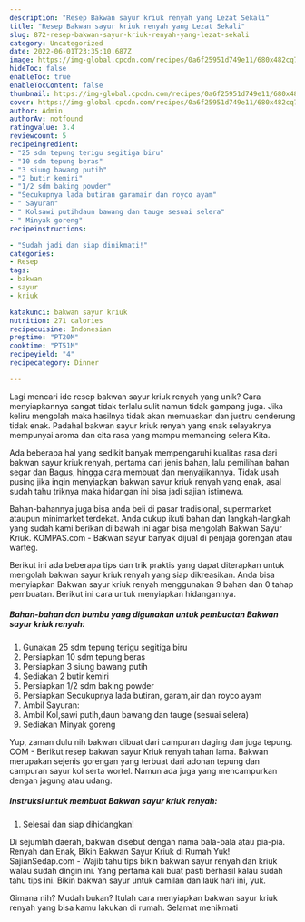 ```yaml
---
description: "Resep Bakwan sayur kriuk renyah yang Lezat Sekali"
title: "Resep Bakwan sayur kriuk renyah yang Lezat Sekali"
slug: 872-resep-bakwan-sayur-kriuk-renyah-yang-lezat-sekali
category: Uncategorized
date: 2022-06-01T23:35:10.687Z
image: https://img-global.cpcdn.com/recipes/0a6f25951d749e11/680x482cq70/bakwan-sayur-kriuk-renyah-foto-resep-utama.jpg
hideToc: false
enableToc: true
enableTocContent: false
thumbnail: https://img-global.cpcdn.com/recipes/0a6f25951d749e11/680x482cq70/bakwan-sayur-kriuk-renyah-foto-resep-utama.jpg
cover: https://img-global.cpcdn.com/recipes/0a6f25951d749e11/680x482cq70/bakwan-sayur-kriuk-renyah-foto-resep-utama.jpg
author: Admin
authorAv: notfound
ratingvalue: 3.4
reviewcount: 5
recipeingredient:
- "25 sdm tepung terigu segitiga biru"
- "10 sdm tepung beras"
- "3 siung bawang putih"
- "2 butir kemiri"
- "1/2 sdm baking powder"
- "Secukupnya lada butiran garamair dan royco ayam"
- " Sayuran"
- " Kolsawi putihdaun bawang dan tauge sesuai selera"
- " Minyak goreng"
recipeinstructions:

- "Sudah jadi dan siap dinikmati!"
categories:
- Resep
tags:
- bakwan
- sayur
- kriuk

katakunci: bakwan sayur kriuk 
nutrition: 271 calories
recipecuisine: Indonesian
preptime: "PT20M"
cooktime: "PT51M"
recipeyield: "4"
recipecategory: Dinner

---
```





Lagi mencari ide resep bakwan sayur kriuk renyah yang unik? Cara menyiapkannya sangat tidak terlalu sulit namun tidak gampang juga. Jika keliru mengolah maka hasilnya tidak akan memuaskan dan justru cenderung tidak enak. Padahal bakwan sayur kriuk renyah yang enak selayaknya mempunyai aroma dan cita rasa yang mampu memancing selera Kita.





Ada beberapa hal yang sedikit banyak mempengaruhi kualitas rasa dari bakwan sayur kriuk renyah, pertama dari jenis bahan, lalu pemilihan bahan segar dan Bagus, hingga cara membuat dan menyajikannya. Tidak usah pusing jika ingin menyiapkan bakwan sayur kriuk renyah yang enak,      asal sudah tahu triknya maka hidangan ini bisa jadi sajian istimewa.














Bahan-bahannya juga bisa anda beli di pasar tradisional, supermarket ataupun minimarket terdekat. Anda cukup ikuti bahan dan langkah-langkah yang sudah kami berikan di bawah ini agar bisa mengolah Bakwan Sayur Kriuk. KOMPAS.com - Bakwan sayur banyak dijual di penjaja gorengan atau warteg.






Berikut ini ada beberapa tips dan trik praktis yang dapat diterapkan untuk mengolah bakwan sayur kriuk renyah yang siap dikreasikan. Anda bisa menyiapkan Bakwan sayur kriuk renyah menggunakan 9 bahan dan 0 tahap pembuatan. Berikut ini cara untuk menyiapkan hidangannya.

<!--inarticleads1-->

##### Bahan-bahan dan bumbu yang digunakan untuk pembuatan Bakwan sayur kriuk renyah:

1. Gunakan 25 sdm tepung terigu segitiga biru
1. Persiapkan 10 sdm tepung beras
1. Persiapkan 3 siung bawang putih
1. Sediakan 2 butir kemiri
1. Persiapkan 1/2 sdm baking powder
1. Persiapkan Secukupnya lada butiran, garam,air dan royco ayam
1. Ambil  Sayuran:
1. Ambil  Kol,sawi putih,daun bawang dan tauge (sesuai selera)
1. Sediakan  Minyak goreng


Yup, zaman dulu nih bakwan dibuat dari campuran daging dan juga tepung. COM - Berikut resep bakwan sayur Kriuk renyah tahan lama. Bakwan merupakan sejenis gorengan yang terbuat dari adonan tepung dan campuran sayur kol serta wortel. Namun ada juga yang mencampurkan dengan jagung atau udang. 

<!--inarticleads2-->

##### Instruksi untuk membuat Bakwan sayur kriuk renyah:


1. Selesai dan siap dihidangkan!

Di sejumlah daerah, bakwan disebut dengan nama bala-bala atau pia-pia. Renyah dan Enak, Bikin Bakwan Sayur Kriuk di Rumah Yuk! SajianSedap.com - Wajib tahu tips bikin bakwan sayur renyah dan kriuk walau sudah dingin ini. Yang pertama kali buat pasti berhasil kalau sudah tahu tips ini. Bikin bakwan sayur untuk camilan dan lauk hari ini, yuk. 

Gimana nih? Mudah bukan? Itulah cara menyiapkan bakwan sayur kriuk renyah yang bisa kamu lakukan di rumah. Selamat menikmati
